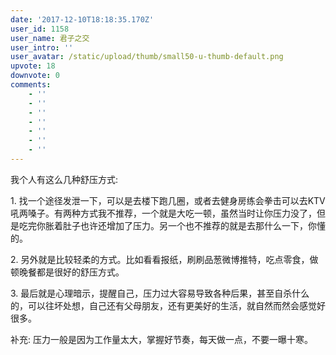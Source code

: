 ```yaml
---
date: '2017-12-10T18:18:35.170Z'
user_id: 1158
user_name: 君子之交
user_intro: ''
user_avatar: /static/upload/thumb/small50-u-thumb-default.png
upvote: 18
downvote: 0
comments:
    - ''
    - ''
    - ''
    - ''
    - ''
    - ''
    - ''
---
```


我个人有这么几种舒压方式:

1\. 找一个途径发泄一下，可以是去楼下跑几圈，或者去健身房练会拳击可以去KTV吼两嗓子。有两种方式我不推荐，一个就是大吃一顿，虽然当时让你压力没了，但是吃完你胀着肚子也许还增加了压力。另一个也不推荐的就是去那什么一下，你懂的。

2\. 另外就是比较轻柔的方式。比如看看报纸，刷刷品葱微博推特，吃点零食，做顿晚餐都是很好的舒压方式。

3\. 最后就是心理暗示，提醒自己，压力过大容易导致各种后果，甚至自杀什么的，可以往坏处想，自己还有父母朋友，还有更美好的生活，就自然而然会感觉好很多。

补充: 压力一般是因为工作量太大，掌握好节奏，每天做一点，不要一曝十寒。
